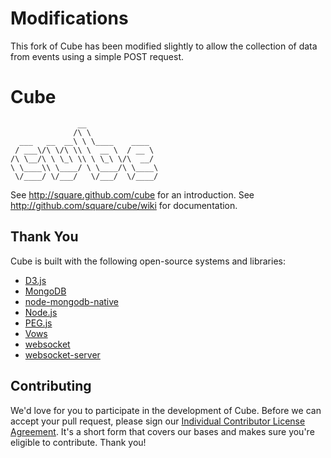 # Modifications

This fork of Cube has been modified slightly to allow the collection of data from events using a simple POST request.


# Cube
                   __
                  /\ \
      ___   __  __\ \ \____    ____
     / ___\/\ \/\ \\ \  __ \  / __ \
    /\ \__/\ \ \_\ \\ \ \_\ \/\  __/
    \ \____\\ \____/ \ \____/\ \____\
     \/____/ \/___/   \/___/  \/____/

See <http://square.github.com/cube> for an introduction.
See <http://github.com/square/cube/wiki> for documentation.

## Thank You

Cube is built with the following open-source systems and libraries:

* [D3.js](http://mbostock.github.com/d3/)
* [MongoDB](http://www.mongodb.org/)
* [node-mongodb-native](/christkv/node-mongodb-native)
* [Node.js](http://nodejs.org/)
* [PEG.js](http://pegjs.majda.cz/)
* [Vows](http://vowsjs.org/)
* [websocket](/Worlize/WebSocket-Node)
* [websocket-server](/miksago/node-websocket-server)

## Contributing

We'd love for you to participate in the development of Cube. Before we can accept your pull request, please sign our [Individual Contributor License Agreement](https://spreadsheets.google.com/spreadsheet/viewform?formkey=dDViT2xzUHAwRkI3X3k5Z0lQM091OGc6MQ&ndplr=1). It's a short form that covers our bases and makes sure you're eligible to contribute. Thank you!
